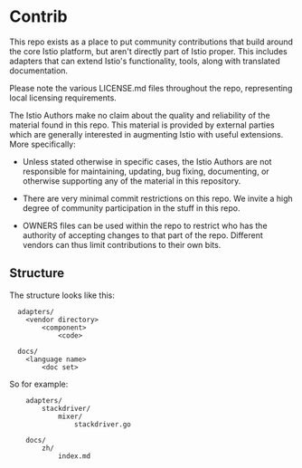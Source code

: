 # Contrib

This repo exists as a place to put community contributions that build around
the core Istio platform, but aren't directly part of Istio proper. This includes
adapters that can extend Istio's functionality, tools, along with 
translated documentation.

Please note the various LICENSE.md files throughout the repo, representing local licensing requirements.

The Istio Authors make no claim about the quality and reliability of the material found in this repo. This
material is provided by external parties which are generally interested in augmenting Istio with useful
extensions. More specifically:

* Unless stated otherwise in specific cases, the Istio Authors are not responsible for maintaining,
updating, bug fixing, documenting, or otherwise supporting any of the material in this repository.

* There are very minimal commit restrictions on this repo. We invite a high degree of community participation
in the stuff in this repo.

* OWNERS files can be used within the repo to restrict who has the authority of accepting changes to that
part of the repo. Different vendors can thus limit contributions to their own bits.

## Structure

The structure looks like this:
```
  adapters/
    <vendor directory>
        <component>
            <code>
    
  docs/
    <language name>
        <doc set>
```
        
So for example:

```
    adapters/
        stackdriver/
            mixer/
                stackdriver.go
                
    docs/
        zh/
            index.md
```
